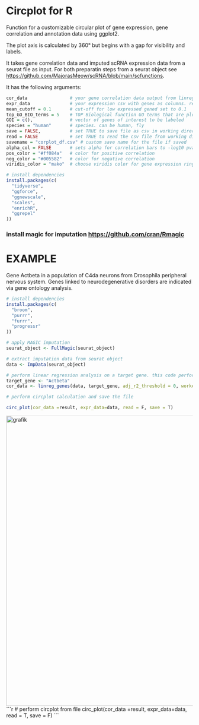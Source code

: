 # Circplot for R
Function for a customizable circular plot of gene expression, gene correlation and annotation data using ggplot2.

The plot axis is calculated by 360° but begins with a gap for visibility and labels.

It takes gene correlation data and imputed scRNA expression data from a seurat file as input. For both preparatin steps from a seurat object see https://github.com/MajorasMeow/scRNA/blob/main/scfunctions.

It has the following arguments:
```r
cor_data                # your gene correlation data output from linreg_genes() 
expr_data               # your expression csv with genes as columns. remember to clear all non-numerical data before.   
mean_cutoff = 0.1       # cut-off for low expressed gened set to 0.1
top_GO_BIO_terms = 5    # TOP Biological function GO terms that are plotted      
GOI = c(),              # vector of genes of interest to be labeled
species = "human"       # species. can be human, fly 
save = FALSE,           # set TRUE to save file as csv in working directory. saves time if you want to work on aes.
read = FALSE            # set TRUE to read the csv file from working directory
savename = "corplot_df.csv" # custom save name for the file if saved 
alpha_col = FALSE       # sets alpha for correlation bars to -log10 pval
pos_color = "#ff084a"   # color for positive correlation
neg_color = "#005582"   # color for negative correlation
viridis_color = "mako"  # choose viridis color for gene expression ring and for pval of GO Terms
```

```r
# install dependencies
install.packages(c(
  "tidyverse",   
  "ggforce",     
  "ggnewscale",  
  "scales",     
  "enrichR",     
  "ggrepel"      
))
```
### install magic for imputation https://github.com/cran/Rmagic
# EXAMPLE
Gene Actbeta in a population of C4da neurons from Drosophila peripheral nervous system.
Genes linked to neurodegenerative disorders are indicated via gene ontology analysis.
```r
# install dependencies
install.packages(c(    
  "broom",  
  "purrr",     
  "furrr",     
  "progressr"      
))

# apply MAGIC imputation
seurat_object <- FullMagic(seurat_object)

# extract imputation data from seurat object
data <- ImpData(seurat_object)

# perform linear regression analysis on a target gene. this code performs linreg and non-lin reg and choses the better performant regression. calcluates and uses z-scores
target_gene <- "Actbeta"
cor_data <- linreg_genes(data, target_gene, adj_r2_threshold = 0, workers = 1) # set workers to whichever for parallel processing

# perform circplot calculation and save the file

circ_plot(cor_data =result, expr_data=data, read = F, save = T) 
```
<img width="1074" height="782" alt="grafik" src="https://github.com/user-attachments/assets/464e9038-1f0d-425e-bab3-e81ef23bd6bf" />
```r
# perform circplot from file
circ_plot(cor_data =result, expr_data=data, read = T, save = F) 
```
